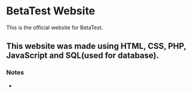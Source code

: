 # BetaTest Website
This is the official website for BetaTest.

## This website was made using HTML, CSS, PHP, JavaScript and SQL(used for database).

### Notes
-  
